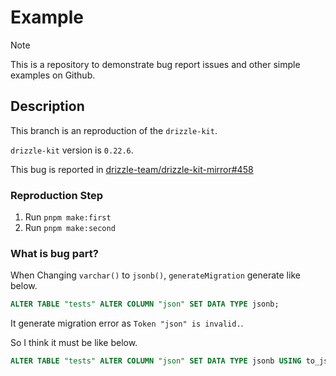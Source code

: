 # Example

> [!NOTE]
> This is a repository to demonstrate bug report issues and other simple examples on Github.

## Description

This branch is an reproduction of the `drizzle-kit`.

`drizzle-kit` version is `0.22.6`.

This bug is reported in [drizzle-team/drizzle-kit-mirror#458](https://github.com/drizzle-team/drizzle-kit-mirror/issues/458)


### Reproduction Step

1. Run `pnpm make:first`
2. Run `pnpm make:second`

### What is bug part?

When Changing `varchar()` to `jsonb()`, `generateMigration` generate like below.

```sql
ALTER TABLE "tests" ALTER COLUMN "json" SET DATA TYPE jsonb;
```

It generate migration error as `Token "json" is invalid.`.

So I think it must be like below.

```sql
ALTER TABLE "tests" ALTER COLUMN "json" SET DATA TYPE jsonb USING to_jsonb("json");
```
